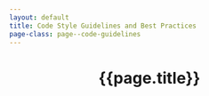 ```yaml
---
layout: default
title: Code Style Guidelines and Best Practices
page-class: page--code-guidelines
---
```

<header class="page__header">
	<h1  class="page__title">{{page.title}}</h2>
</header>
